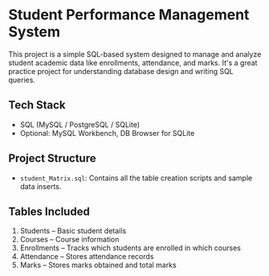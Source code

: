 # Student Performance Management System 

This project is a simple SQL-based system designed to manage and analyze student academic data like enrollments, attendance, and marks. It's a great practice project for understanding database design and writing SQL queries.

##  Tech Stack

- SQL (MySQL / PostgreSQL / SQLite)
- Optional: MySQL Workbench, DB Browser for SQLite

## Project Structure

- `student_Matrix.sql`: Contains all the table creation scripts and sample data inserts.

## Tables Included

1. Students  – Basic student details
2. Courses – Course information
3. Enrollments – Tracks which students are enrolled in which courses
4. Attendance – Stores attendance records
5. Marks – Stores marks obtained and total marks

